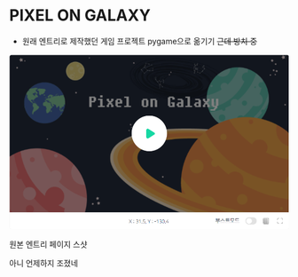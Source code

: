 # PIXEL ON GALAXY

- 원래 엔트리로 제작했던 게임 프로젝트 pygame으로 옮기기
~~근데 방치 중~~

![원본 엔트리 페이지 스샷](wtf.png)

원본 엔트리 페이지 스샷

아니 언제하지 조졌네